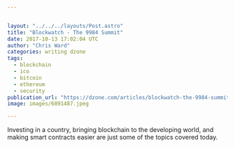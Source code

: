 ```yaml
---


layout: "../../../layouts/Post.astro"
title: "Blockwatch - The 9984 Summit"
date: 2017-10-13 17:02:04 UTC
author: "Chris Ward"
categories: writing dzone
tags:
  - blockchain
  - ico
  - bitcoin
  - ethereum
  - security
publication_url: "https://dzone.com/articles/blockwatch-the-9984-summit"
image: images/6891487.jpeg

---
```

Investing in a country, bringing blockchain to the developing world, and making smart contracts easier are just some of the topics covered today.

